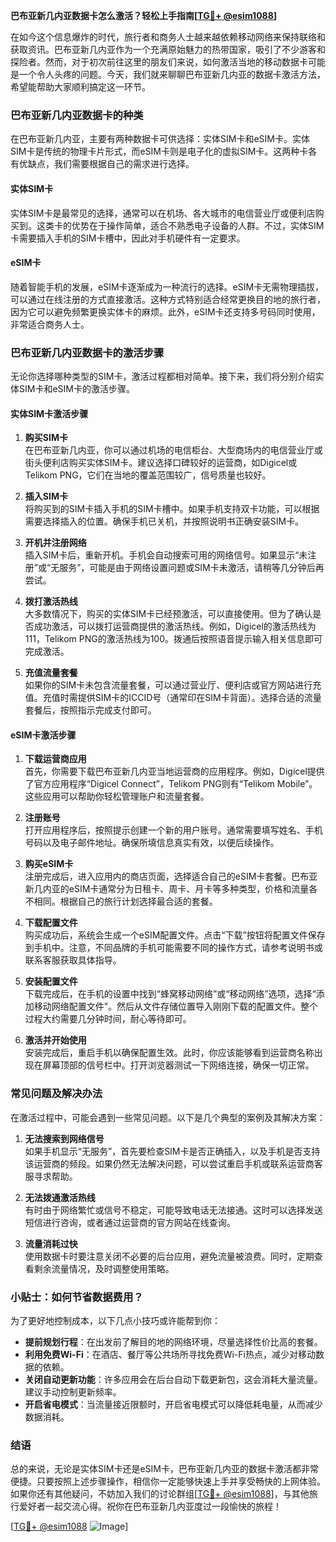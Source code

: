 **巴布亚新几内亚数据卡怎么激活？轻松上手指南[[TG💪+ @esim1088](https://t.me/s/esim1088)]**

在如今这个信息爆炸的时代，旅行者和商务人士越来越依赖移动网络来保持联络和获取资讯。巴布亚新几内亚作为一个充满原始魅力的热带国家，吸引了不少游客和探险者。然而，对于初次前往这里的朋友们来说，如何激活当地的移动数据卡可能是一个令人头疼的问题。今天，我们就来聊聊巴布亚新几内亚的数据卡激活方法，希望能帮助大家顺利搞定这一环节。

### 巴布亚新几内亚数据卡的种类

在巴布亚新几内亚，主要有两种数据卡可供选择：实体SIM卡和eSIM卡。实体SIM卡是传统的物理卡片形式，而eSIM卡则是电子化的虚拟SIM卡。这两种卡各有优缺点，我们需要根据自己的需求进行选择。

#### 实体SIM卡

实体SIM卡是最常见的选择，通常可以在机场、各大城市的电信营业厅或便利店购买到。这类卡的优势在于操作简单，适合不熟悉电子设备的人群。不过，实体SIM卡需要插入手机的SIM卡槽中，因此对手机硬件有一定要求。

#### eSIM卡

随着智能手机的发展，eSIM卡逐渐成为一种流行的选择。eSIM卡无需物理插拔，可以通过在线注册的方式直接激活。这种方式特别适合经常更换目的地的旅行者，因为它可以避免频繁更换实体卡的麻烦。此外，eSIM卡还支持多号码同时使用，非常适合商务人士。

### 巴布亚新几内亚数据卡的激活步骤

无论你选择哪种类型的SIM卡，激活过程都相对简单。接下来，我们将分别介绍实体SIM卡和eSIM卡的激活步骤。

#### 实体SIM卡激活步骤

1. **购买SIM卡**  
   在巴布亚新几内亚，你可以通过机场的电信柜台、大型商场内的电信营业厅或街头便利店购买实体SIM卡。建议选择口碑较好的运营商，如Digicel或Telikom PNG，它们在当地的覆盖范围较广，信号质量也较好。

2. **插入SIM卡**  
   将购买到的SIM卡插入手机的SIM卡槽中。如果手机支持双卡功能，可以根据需要选择插入的位置。确保手机已关机，并按照说明书正确安装SIM卡。

3. **开机并注册网络**  
   插入SIM卡后，重新开机。手机会自动搜索可用的网络信号。如果显示“未注册”或“无服务”，可能是由于网络设置问题或SIM卡未激活，请稍等几分钟后再尝试。

4. **拨打激活热线**  
   大多数情况下，购买的实体SIM卡已经预激活，可以直接使用。但为了确认是否成功激活，可以拨打运营商提供的激活热线。例如，Digicel的激活热线为111，Telikom PNG的激活热线为100。拨通后按照语音提示输入相关信息即可完成激活。

5. **充值流量套餐**  
   如果你的SIM卡未包含流量套餐，可以通过营业厅、便利店或官方网站进行充值。充值时需提供SIM卡的ICCID号（通常印在SIM卡背面）。选择合适的流量套餐后，按照指示完成支付即可。

#### eSIM卡激活步骤

1. **下载运营商应用**  
   首先，你需要下载巴布亚新几内亚当地运营商的应用程序。例如，Digicel提供了官方应用程序“Digicel Connect”，Telikom PNG则有“Telikom Mobile”。这些应用可以帮助你轻松管理账户和流量套餐。

2. **注册账号**  
   打开应用程序后，按照提示创建一个新的用户账号。通常需要填写姓名、手机号码以及电子邮件地址。确保所填信息真实有效，以便后续操作。

3. **购买eSIM卡**  
   注册完成后，进入应用内的商店页面，选择适合自己的eSIM卡套餐。巴布亚新几内亚的eSIM卡通常分为日租卡、周卡、月卡等多种类型，价格和流量各不相同。根据自己的旅行计划选择最合适的套餐。

4. **下载配置文件**  
   购买成功后，系统会生成一个eSIM配置文件。点击“下载”按钮将配置文件保存到手机中。注意，不同品牌的手机可能需要不同的操作方式，请参考说明书或联系客服获取具体指导。

5. **安装配置文件**  
   下载完成后，在手机的设置中找到“蜂窝移动网络”或“移动网络”选项，选择“添加移动网络配置文件”。然后从文件存储位置导入刚刚下载的配置文件。整个过程大约需要几分钟时间，耐心等待即可。

6. **激活并开始使用**  
   安装完成后，重启手机以确保配置生效。此时，你应该能够看到运营商名称出现在屏幕顶部的信号栏中。打开浏览器测试一下网络连接，确保一切正常。

### 常见问题及解决办法

在激活过程中，可能会遇到一些常见问题。以下是几个典型的案例及其解决方案：

1. **无法搜索到网络信号**  
   如果手机显示“无服务”，首先要检查SIM卡是否正确插入，以及手机是否支持该运营商的频段。如果仍然无法解决问题，可以尝试重启手机或联系运营商客服寻求帮助。

2. **无法拨通激活热线**  
   有时由于网络繁忙或信号不稳定，可能导致电话无法接通。这时可以选择发送短信进行咨询，或者通过运营商的官方网站在线查询。

3. **流量消耗过快**  
   使用数据卡时要注意关闭不必要的后台应用，避免流量被浪费。同时，定期查看剩余流量情况，及时调整使用策略。

### 小贴士：如何节省数据费用？

为了更好地控制成本，以下几点小技巧或许能帮到你：

- **提前规划行程**：在出发前了解目的地的网络环境，尽量选择性价比高的套餐。
- **利用免费Wi-Fi**：在酒店、餐厅等公共场所寻找免费Wi-Fi热点，减少对移动数据的依赖。
- **关闭自动更新功能**：许多应用会在后台自动下载更新包，这会消耗大量流量。建议手动控制更新频率。
- **开启省电模式**：当流量接近限额时，开启省电模式可以降低耗电量，从而减少数据消耗。

### 结语

总的来说，无论是实体SIM卡还是eSIM卡，巴布亚新几内亚的数据卡激活都非常便捷。只要按照上述步骤操作，相信你一定能够快速上手并享受畅快的上网体验。如果你还有其他疑问，不妨加入我们的讨论群组[[TG💪+ @esim1088](https://t.me/s/esim1088)]，与其他旅行爱好者一起交流心得。祝你在巴布亚新几内亚度过一段愉快的旅程！

[[TG💪+ @esim1088](https://t.me/s/esim1088) ![Image](https://i.postimg.cc/4NQfJmqS/Snipaste-2025-05-13-00-14-12.png)]